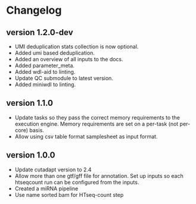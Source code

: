 Changelog
==========

<!--

Newest changes should be on top.

This document is user facing. Please word the changes in such a way
that users understand how the changes affect the new version.
-->

version 1.2.0-dev
-----------------
+ UMI deduplication stats collection is now optional.
+ Added umi based deduplication.
+ Added an overview of all inputs to the docs.
+ Added parameter_meta.
+ Added wdl-aid to linting.
+ Update QC submodule to latest version.
+ Added miniwdl to linting.


version 1.1.0
---------------------------
+ Update tasks so they pass the correct memory requirements to the 
  execution engine. Memory requirements are set on a per-task (not
  per-core) basis.
+ Allow using csv table format samplesheet as input format.
  
version 1.0.0
---------------------------
+ Update cutadapt version to 2.4
+ Allow more than one gtf/gff file for annotation. Set up inputs so each
  htseqcount run can be configured from the inputs.
+ Created a miRNA pipeline
+ Use name sorted bam for HTseq-count step
